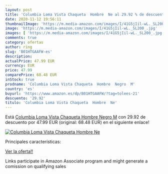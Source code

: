 ```yaml
---
layout: post
title: 'Columbia Loma Vista Chaqueta  Hombre  Ne al 29.92 % de descuento'
date: 2020-11-12 19:56:11
thumbnailImage: 'https://m.media-amazon.com/images/I/41G5jIil-wL._SL200_.jpg'
image: 'https://m.media-amazon.com/images/I/41G5jIil-wL._SL200_.jpg'
images: [ 'https://m.media-amazon.com/images/I/41G5jIil-wL._SL200_.jpg' ]
comments: true
category: ofertas
author: ring
slug: 'B01HTGAAFW-es'
description:
actualPrice: 47.99 EUR
currency: EUR
price: 47.99
comparePrice: 68.48 EUR
inStock: true
prodname: 'Columbia Loma Vista Chaqueta  Hombre  Negro  M'
country: 'es'
buyurl: 'https://www.amazon.es/dp/B01HTGAAFW/?tag=tolees-21'
descuento: '29.92'
titulo: 'Columbia Loma Vista Chaqueta  Hombre  Ne'
---
```


Está [Columbia Loma Vista Chaqueta  Hombre  Negro  M](https://www.amazon.es/dp/B01HTGAAFW/?tag=tolees-21) con 29.92 de descuento por 47.99 EUR (original: 68.48 EUR) en el siguiente enlace!

[![Columbia Loma Vista Chaqueta  Hombre  Ne](https://m.media-amazon.com/images/I/41G5jIil-wL._SL200_.jpg)](https://www.amazon.es/dp/B01HTGAAFW/?tag=tolees-21)

Principales características:


[Ver la oferta!!](https://www.amazon.es/dp/B01HTGAAFW/?tag=tolees-21)

Links participate in Amazon Associate program and might generate a comission on qualifying sales


